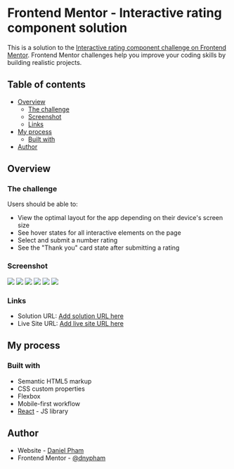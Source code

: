 # Frontend Mentor - Interactive rating component solution

This is a solution to the [Interactive rating component challenge on Frontend Mentor](https://www.frontendmentor.io/challenges/interactive-rating-component-koxpeBUmI). Frontend Mentor challenges help you improve your coding skills by building realistic projects.

## Table of contents

- [Overview](#overview)
  - [The challenge](#the-challenge)
  - [Screenshot](#screenshot)
  - [Links](#links)
- [My process](#my-process)
  - [Built with](#built-with)
- [Author](#author)

## Overview

### The challenge

Users should be able to:

- View the optimal layout for the app depending on their device's screen size
- See hover states for all interactive elements on the page
- Select and submit a number rating
- See the "Thank you" card state after submitting a rating

### Screenshot

![](./screenshots/pick-rating-state-desktop.png)
![](./screenshots/pick-rating-state-active-desktop.png)
![](./screenshots/thank-you-state-desktop.png)
![](./screenshots/pick-rating-state-mobile.png)
![](./screenshots/pick-rating-state-active-mobile.png)
![](./screenshots/thank-you-state-mobile.png)

### Links

- Solution URL: [Add solution URL here](https://your-solution-url.com)
- Live Site URL: [Add live site URL here](https://your-live-site-url.com)

## My process

### Built with

- Semantic HTML5 markup
- CSS custom properties
- Flexbox
- Mobile-first workflow
- [React](https://reactjs.org/) - JS library
## Author

- Website - [Daniel Pham](https://daniel-pham.netlify.app/)
- Frontend Mentor - [@dnypham](https://www.frontendmentor.io/profile/dnypham)

